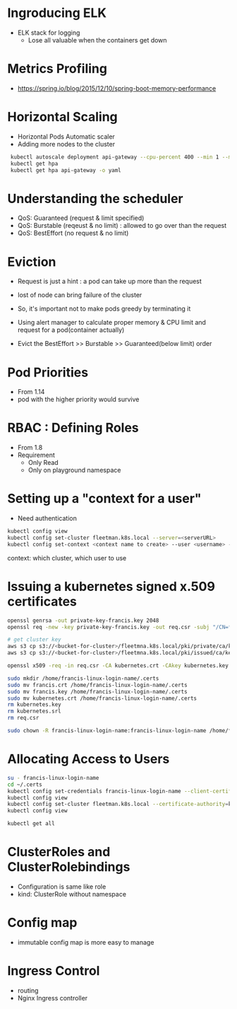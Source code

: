 # Ingroducing ELK 
- ELK stack for logging
  - Lose all valuable when the containers get down


# Metrics Profiling 
- https://spring.io/blog/2015/12/10/spring-boot-memory-performance


# Horizontal Scaling
- Horizontal Pods Automatic scaler
- Adding more nodes to the cluster
```sh
 kubectl autoscale deployment api-gateway --cpu-percent 400 --min 1 --max 4
 kubectl get hpa
 kubectl get hpa api-gateway -o yaml
 ```


# Understanding the scheduler
- QoS: Guaranteed (request & limit specified)
- QoS: Burstable  (reqeust & no limit) : allowed to go over than the request
- QoS: BestEffort (no request & no limit)

# Eviction
- Request is just a hint : a pod can take up more than the request
- lost of node can bring failure of the cluster
- So, it's important not to make pods greedy by terminating it
- Using alert manager to calculate proper memory & CPU limit and request for a pod(container actually)

- Evict the BestEffort >> Burstable >> Guaranteed(below limit) order

# Pod Priorities
- From 1.14
- pod with the higher priority would survive

# RBAC : Defining Roles
- From 1.8
- Requirement
  - Only Read
  - Only on playground namespace

# Setting up a "context for a user"
- Need authentication

```sh
kubectl config view
kubectl config set-cluster fleetman.k8s.local --server=<serverURL>
kubectl config set-context <context name to create> --user <username> --cluster=<clustername>
``` 
context: which cluster, which user to use

# Issuing a kubernetes signed x.509 certificates
```sh 
openssl genrsa -out private-key-francis.key 2048
openssl req -new -key private-key-francis.key -out req.csr -subj "/CN=francis-linux-login-name/O=francis-linux-login-name"

# get cluster key
aws s3 cp s3://<bucket-for-cluster>/fleetmna.k8s.local/pki/private/ca/key.key kubernetes.key
aws s3 cp s3://<bucket-for-cluster>/fleetmna.k8s.local/pki/issued/ca/key.crt kubernetes.crt

openssl x509 -req -in req.csr -CA kubernetes.crt -CAkey kubernetes.key -CAcreateserial -out francis.crt -days 365

sudo mkdir /home/francis-linux-login-name/.certs
sudo mv francis.crt /home/francis-linux-login-name/.certs
sudo mv francis.key /home/francis-linux-login-name/.certs
sudo mv kubernetes.crt /home/francis-linux-login-name/.certs
rm kubernetes.key
rm kubernetes.srl
rm req.csr

sudo chown -R francis-linux-login-name:francis-linux-login-name /home/francis-linux-login-name/.certs/
``` 

# Allocating Access to Users
```sh
su - francis-linux-login-name
cd ~/.certs
kubectl config set-credentials francis-linux-login-name --client-certificates=francis.crt --client-key=private-key-francis.key
kubectl config view
kubectl config set-cluster fleetman.k8s.local --certificate-authority=kubernetes.crt
kubectl config view

kubectl get all
```

# ClusterRoles and ClusterRolebindings
- Configuration is same like role
- kind: ClusterRole without namespace

# Config map
- immutable config map is more easy to manage


# Ingress Control
- routing
- Nginx Ingress controller

